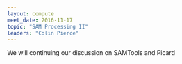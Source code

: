 ```yaml
---
layout: compute
meet_date: 2016-11-17
topic: "SAM Processing II"
leaders: "Colin Pierce"
---
```


We will continuing our discussion on SAMTools and Picard
